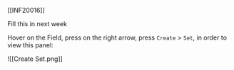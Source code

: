 [[INF20016]]

Fill this in next week

Hover on the Field, press on the right arrow, press `Create` > `Set`, in order to view this panel:

![[Create Set.png]]